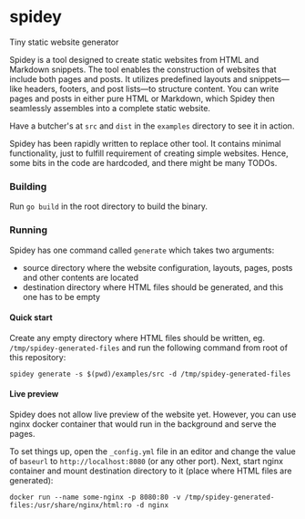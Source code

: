 # spidey
Tiny static website generator

Spidey is a tool designed to create static websites from HTML and Markdown snippets.  The tool
enables the construction of websites that include both pages and posts.  It utilizes predefined layouts
and snippets—like headers, footers, and post lists—to structure content.  You can write pages and posts
in either pure HTML or Markdown, which Spidey then seamlessly assembles into a complete static website.

Have a butcher's at `src` and `dist` in the `examples` directory to see it in action.

Spidey has been rapidly written to replace other tool.  It contains minimal functionality, just to fulfill
requirement of creating simple websites.  Hence, some bits in the code are hardcoded, and there might be
many TODOs.

### Building
Run `go build` in the root directory to build the binary.

### Running
Spidey has one command called `generate` which takes two arguments:
* source directory where the website configuration, layouts, pages, posts and other contents are located
* destination directory where HTML files should be generated, and this one has to be empty

#### Quick start
Create any empty directory where HTML files should be written, eg. `/tmp/spidey-generated-files` and run
the following command from root of this repository:

    spidey generate -s $(pwd)/examples/src -d /tmp/spidey-generated-files

#### Live preview
Spidey does not allow live preview of the website yet.  However, you can use nginx docker container that
would run in the background and serve the pages.

To set things up, open the `_config.yml` file in an editor and change the value of `baseurl` to 
`http://localhost:8080` (or any other port).
Next, start nginx container and mount destination directory to it (place where HTML files are generated):

    docker run --name some-nginx -p 8080:80 -v /tmp/spidey-generated-files:/usr/share/nginx/html:ro -d nginx
